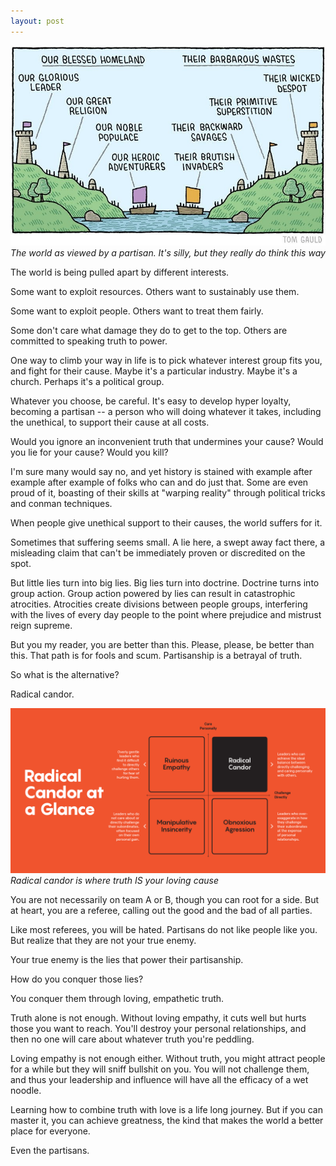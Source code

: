 ```yaml
---
layout: post
---
```


![usvsthem](/assets/img/usvsthem.png)
*The world as viewed by a partisan. It's silly, but they really do think this way*

The world is being pulled apart by different interests.

Some want to exploit resources. Others want to sustainably use them.

Some want to exploit people. Others want to treat them fairly.

Some don't care what damage they do to get to the top. Others are committed to speaking truth to power.

One way to climb your way in life is to pick whatever interest group fits you, and fight for their cause. Maybe it's a particular industry. Maybe it's a church. Perhaps it's a political group.

Whatever you choose, be careful. It's easy to develop hyper loyalty, becoming a partisan -- a person who will doing whatever it takes, including the unethical, to support their cause at all costs.

Would you ignore an inconvenient truth that undermines your cause? Would you lie for your cause? Would you kill?

I'm sure many would say no, and yet history is stained with example after example after example of folks who can and do just that. Some are even proud of it, boasting of their skills at "warping reality" through political tricks and conman techniques.

When people give unethical support to their causes, the world suffers for it.

Sometimes that suffering seems small. A lie here, a swept away fact there, a misleading claim that can't be immediately proven or discredited on the spot.

But little lies turn into big lies. Big lies turn into doctrine. Doctrine turns into group action. Group action powered by lies can result in catastrophic atrocities. Atrocities create divisions between people groups, interfering with the lives of every day people to the point where prejudice and mistrust reign supreme.

But you my reader, you are better than this. Please, please, be better than this. That path is for fools and scum. Partisanship is a betrayal of truth.

So what is the alternative?

Radical candor.

![RadicalCandor](/assets/img/radicalcandor.png)
*Radical candor is where truth IS your loving cause*

You are not necessarily on team A or B, though you can root for a side. But at heart, you are a referee, calling out the good and the bad of all parties.

Like most referees, you will be hated. Partisans do not like people like you. But realize that they are not your true enemy.

Your true enemy is the lies that power their partisanship.

How do you conquer those lies?

You conquer them through loving, empathetic truth.

Truth alone is not enough. Without loving empathy, it cuts well but hurts those you want to reach. You'll destroy your personal relationships, and then no one will care about whatever truth you're peddling.

Loving empathy is not enough either. Without truth, you might attract people for a while but they will sniff bullshit on you. You will not challenge them, and thus your leadership and influence will have all the efficacy of a wet noodle.

Learning how to combine truth with love is a life long journey. But if you can master it, you can achieve greatness, the kind that makes the world a better place for everyone.

Even the partisans.
